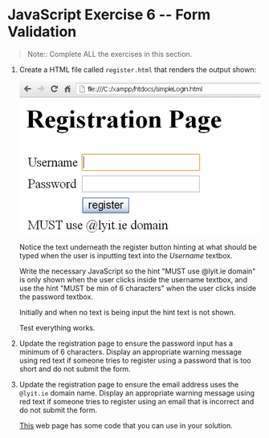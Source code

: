 # JavaScript Exercise 6 -- Form Validation
		
> Note:: Complete ALL the exercises in this section.


1.	Create a HTML file called ``register.html`` that renders the output shown:
	
	![alt text](../images/register.png "Registration Page")

	Notice the text underneath the register button hinting at what should be typed when the user is 
	inputting text into the *Username* textbox. 
	
	Write the necessary JavaScript so the hint "MUST use @lyit.ie domain" is only shown when the user 
	clicks inside the username textbox, and use the hint "MUST be min of 6 characters" when the user 
	clicks inside the password textbox. 

	Initially and when no text is being input the hint text is not shown.

	Test everything works.

	
1.	Update the registration page to ensure the password input has a minimum of 6 characters. 
	Display an appropriate warning message using red text if someone tries to register using a 
	password that is too short and do not submit the form.
	
	
1.	Update the registration page to ensure the email address uses the ``@lyit.ie`` domain name. 
	Display an appropriate warning message using red text if someone tries to register using 
	an email that is incorrect and do not submit the form.

	[This](http://www.w3schools.com/jsref/jsref_substring.asp>) web page has some code that you 
	can use in your solution.


